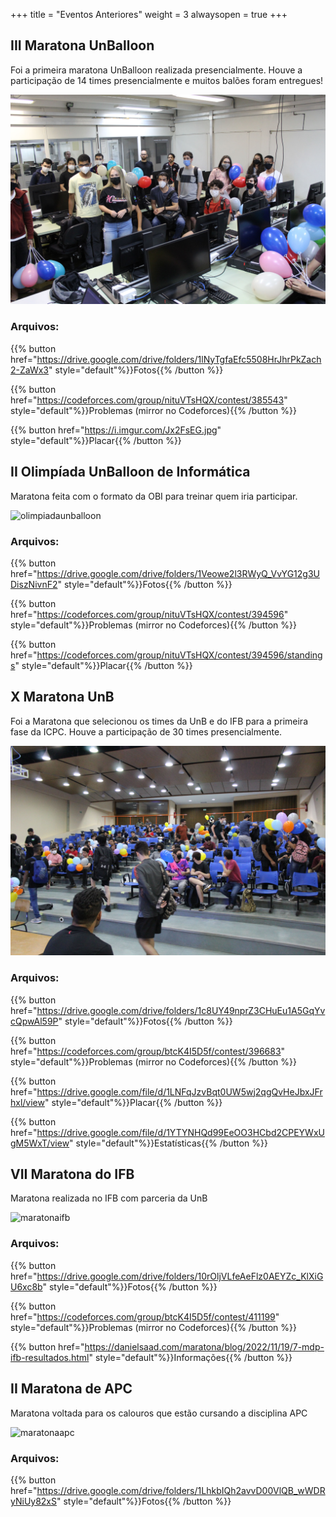 +++
title = "Eventos Anteriores"
weight = 3
alwaysopen = true
+++

## III Maratona UnBalloon

Foi a primeira maratona UnBalloon realizada presencialmente. Houve a participação de 14 times presencialmente e muitos balões foram entregues!

![3maratona](/images/3maratona.jpg)


### Arquivos:

{{% button href="https://drive.google.com/drive/folders/1lNyTgfaEfc5508HrJhrPkZach2-ZaWx3" style="default"%}}Fotos{{% /button %}}

{{% button href="https://codeforces.com/group/nituVTsHQX/contest/385543" style="default"%}}Problemas (mirror no Codeforces){{% /button %}}

{{% button href="https://i.imgur.com/Jx2FsEG.jpg" style="default"%}}Placar{{% /button %}}

## II Olimpíada UnBalloon de Informática

Maratona feita com o formato da OBI para treinar quem iria participar.

![olimpiadaunballoon](/images/olimpiadaunballoon.JPG)

### Arquivos:

{{% button href="https://drive.google.com/drive/folders/1Veowe2l3RWyQ_VvYG12g3UDiszNivnF2" style="default"%}}Fotos{{% /button %}}

{{% button href="https://codeforces.com/group/nituVTsHQX/contest/394596" style="default"%}}Problemas (mirror no Codeforces){{% /button %}}

{{% button href="https://codeforces.com/group/nituVTsHQX/contest/394596/standings" style="default"%}}Placar{{% /button %}}


## X Maratona UnB

Foi a Maratona que selecionou os times da UnB e do IFB para a primeira fase da ICPC. Houve a participação de 30 times presencialmente.

![xmaratona](/images/xmaratona.jpg)

### Arquivos:

{{% button href="https://drive.google.com/drive/folders/1c8UY49nprZ3CHuEu1A5GqYvcQpwAl59P" style="default"%}}Fotos{{% /button %}}

{{% button href="https://codeforces.com/group/btcK4I5D5f/contest/396683" style="default"%}}Problemas (mirror no Codeforces){{% /button %}}

{{% button href="https://drive.google.com/file/d/1LNFqJzvBqt0UW5wj2qgQvHeJbxJFrhxl/view" style="default"%}}Placar{{% /button %}}

{{% button href="https://drive.google.com/file/d/1YTYNHQd99EeOO3HCbd2CPEYWxUgM5WxT/view" style="default"%}}Estatísticas{{% /button %}}

## VII Maratona do IFB

Maratona realizada no IFB com parceria da UnB

![maratonaifb](/images/maratonaifb.JPG)

### Arquivos:

{{% button href="https://drive.google.com/drive/folders/10rOljVLfeAeFlz0AEYZc_KlXiGU6xc8b" style="default"%}}Fotos{{% /button %}}

{{% button href="https://codeforces.com/group/btcK4I5D5f/contest/411199" style="default"%}}Problemas (mirror no Codeforces){{% /button %}}

{{% button href="https://danielsaad.com/maratona/blog/2022/11/19/7-mdp-ifb-resultados.html" style="default"%}}Informações{{% /button %}}

## II Maratona de APC

Maratona voltada para os calouros que estão cursando a disciplina APC

![maratonaapc](/images/maratonaapc.JPG)

### Arquivos:

{{% button href="https://drive.google.com/drive/folders/1LhkbIQh2avvD00VlQB_wWDRyNiUy82xS" style="default"%}}Fotos{{% /button %}}